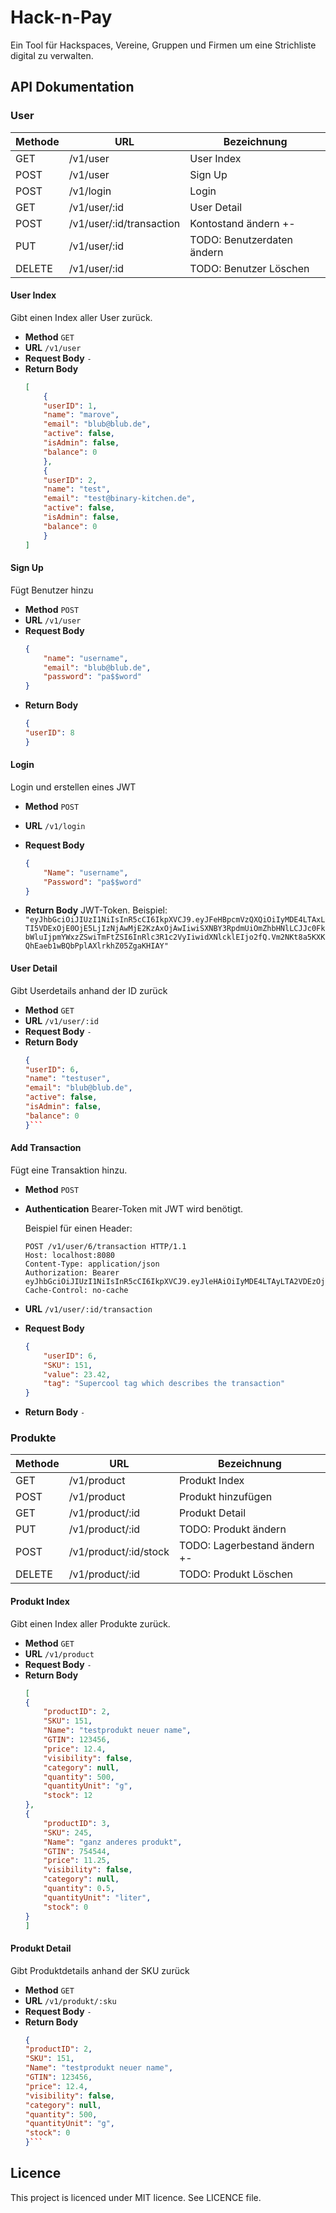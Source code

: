 # Hack-n-Pay
Ein Tool für Hackspaces, Vereine, Gruppen und Firmen um eine Strichliste digital zu verwalten.
## API Dokumentation

### User

| Methode     | URL                         | Bezeichnung                 |
| --------    | --------                    | --------                    |
| GET         | /v1/user                    | User Index                  |
| POST        | /v1/user                    | Sign Up                     |
| POST        | /v1/login                   | Login                       |
| GET         | /v1/user/:id                | User Detail                 |
| POST        | /v1/user/:id/transaction    | Kontostand ändern +-        |
| PUT         | /v1/user/:id                | TODO: Benutzerdaten ändern  |
| DELETE      | /v1/user/:id                | TODO: Benutzer Löschen      |

#### User Index
Gibt einen Index aller User zurück.

- **Method**
    `GET`
- **URL**
    `/v1/user`
- **Request Body**
    `-`
- **Return Body**
    ```json
    [
        {
        "userID": 1,
        "name": "marove",
        "email": "blub@blub.de",
        "active": false,
        "isAdmin": false,
        "balance": 0
        },
        {
        "userID": 2,
        "name": "test",
        "email": "test@binary-kitchen.de",
        "active": false,
        "isAdmin": false,
        "balance": 0
        }
    ]
    ```
    
#### Sign Up
Fügt Benutzer hinzu

- **Method**
    `POST`
- **URL**
    `/v1/user`
- **Request Body**
    ```json
    {
        "name": "username",
        "email": "blub@blub.de",
        "password": "pa$$word"
    }
    ```
- **Return Body**
    ```json
    {
    "userID": 8
    }
    ```

#### Login
Login und erstellen eines JWT

- **Method**
    `POST`
    
- **URL**
    `/v1/login`
- **Request Body**
    ```json
    {
        "Name": "username",
        "Password": "pa$$word"
    }
    ```
- **Return Body**
   JWT-Token. Beispiel: `"eyJhbGciOiJIUzI1NiIsInR5cCI6IkpXVCJ9.eyJFeHBpcmVzQXQiOiIyMDE4LTAxLTI5VDExOjE0OjE5LjIzNjAwMjE2KzAxOjAwIiwiSXNBY3RpdmUiOmZhbHNlLCJJc0FkbWluIjpmYWxzZSwiTmFtZSI6InRlc3R1c2VyIiwidXNlcklEIjo2fQ.Vm2NKt8a5KXKQhEaeb1wBQbPplAXlrkhZ05ZgaKHIAY"`

#### User Detail
Gibt Userdetails anhand der ID zurück

- **Method**
    `GET`
- **URL**
    `/v1/user/:id`
- **Request Body**
    `-`
- **Return Body**
    ```JSON
    {
    "userID": 6,
    "name": "testuser",
    "email": "blub@blub.de",
    "active": false,
    "isAdmin": false,
    "balance": 0
    }```
    
#### Add Transaction
Fügt eine Transaktion hinzu.

- **Method**
    `POST`
- **Authentication**
    Bearer-Token mit JWT wird benötigt.
    
    Beispiel für einen Header:
    ```
    POST /v1/user/6/transaction HTTP/1.1
    Host: localhost:8080
    Content-Type: application/json
    Authorization: Bearer eyJhbGciOiJIUzI1NiIsInR5cCI6IkpXVCJ9.eyJleHAiOiIyMDE4LTAyLTA2VDEzOjEwOjIwLjU0NDI1NTM0OSswMTowMCIsImlzQWRtaW4iOmZhbHNlLCJpc0Jsb2NrZWQiOmZhbHNlLCJ1c2VySUQiOjZ9.TYU_PK9fBf8xZW99CuphrByzDXSVVfV04YCt2oTjWKM
    Cache-Control: no-cache
    ```
- **URL**
    `/v1/user/:id/transaction`
- **Request Body**
    ```JSON
    {
        "userID": 6,
        "SKU": 151,
        "value": 23.42,
        "tag": "Supercool tag which describes the transaction"
    }
    ```
- **Return Body**
    `-`

### Produkte

| Methode     | URL                     | Bezeichnung                     |
| --------    | --------                | --------                        |
| GET         | /v1/product             | Produkt Index                   |
| POST        | /v1/product             | Produkt hinzufügen              |
| GET         | /v1/product/:id         | Produkt Detail                  |
| PUT         | /v1/product/:id         | TODO: Produkt ändern            |
| POST        | /v1/product/:id/stock   | TODO: Lagerbestand ändern +-    |
| DELETE      | /v1/product/:id         | TODO: Produkt Löschen           |

#### Produkt Index
Gibt einen Index aller Produkte zurück.

- **Method**
    `GET`
- **URL**
    `/v1/product`
- **Request Body**
    `-`
- **Return Body**
    ```json
    [
    {
        "productID": 2,
        "SKU": 151,
        "Name": "testprodukt neuer name",
        "GTIN": 123456,
        "price": 12.4,
        "visibility": false,
        "category": null,
        "quantity": 500,
        "quantityUnit": "g",
        "stock": 12
    },
    {
        "productID": 3,
        "SKU": 245,
        "Name": "ganz anderes produkt",
        "GTIN": 754544,
        "price": 11.25,
        "visibility": false,
        "category": null,
        "quantity": 0.5,
        "quantityUnit": "liter",
        "stock": 0
    }
    ]
    ```
#### Produkt Detail
Gibt Produktdetails anhand der SKU zurück

- **Method**
    `GET`
- **URL**
    `/v1/produkt/:sku`
- **Request Body**
    `-`
- **Return Body**
    ```JSON
    {
    "productID": 2,
    "SKU": 151,
    "Name": "testprodukt neuer name",
    "GTIN": 123456,
    "price": 12.4,
    "visibility": false,
    "category": null,
    "quantity": 500,
    "quantityUnit": "g",
    "stock": 0
    }```

## Licence
This project is licenced under MIT licence. See LICENCE file.
